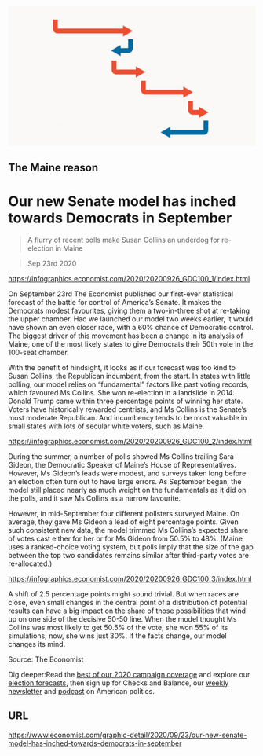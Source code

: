 ![](./images/20200926_GDP110.jpg)

## The Maine reason

# Our new Senate model has inched towards Democrats in September

> A flurry of recent polls make Susan Collins an underdog for re-election in Maine

> Sep 23rd 2020



https://infographics.economist.com/2020/20200926_GDC100_1/index.html



On September 23rd The Economist published our first-ever statistical forecast of the battle for control of America’s Senate. It makes the Democrats modest favourites, giving them a two-in-three shot at re-taking the upper chamber. Had we launched our model two weeks earlier, it would have shown an even closer race, with a 60% chance of Democratic control. The biggest driver of this movement has been a change in its analysis of Maine, one of the most likely states to give Democrats their 50th vote in the 100-seat chamber.

With the benefit of hindsight, it looks as if our forecast was too kind to Susan Collins, the Republican incumbent, from the start. In states with little polling, our model relies on “fundamental” factors like past voting records, which favoured Ms Collins. She won re-election in a landslide in 2014. Donald Trump came within three percentage points of winning her state. Voters have historically rewarded centrists, and Ms Collins is the Senate’s most moderate Republican. And incumbency tends to be most valuable in small states with lots of secular white voters, such as Maine.



https://infographics.economist.com/2020/20200926_GDC100_2/index.html

During the summer, a number of polls showed Ms Collins trailing Sara Gideon, the Democratic Speaker of Maine’s House of Representatives. However, Ms Gideon’s leads were modest, and surveys taken long before an election often turn out to have large errors. As September began, the model still placed nearly as much weight on the fundamentals as it did on the polls, and it saw Ms Collins as a narrow favourite.

However, in mid-September four different pollsters surveyed Maine. On average, they gave Ms Gideon a lead of eight percentage points. Given such consistent new data, the model trimmed Ms Collins’s expected share of votes cast either for her or for Ms Gideon from 50.5% to 48%. (Maine uses a ranked-choice voting system, but polls imply that the size of the gap between the top two candidates remains similar after third-party votes are re-allocated.)



https://infographics.economist.com/2020/20200926_GDC100_3/index.html

A shift of 2.5 percentage points might sound trivial. But when races are close, even small changes in the central point of a distribution of potential results can have a big impact on the share of those possibilities that wind up on one side of the decisive 50-50 line. When the model thought Ms Collins was most likely to get 50.5% of the vote, she won 55% of its simulations; now, she wins just 30%. If the facts change, our model changes its mind.



Source: The Economist

Dig deeper:Read the [best of our 2020 campaign coverage](https://www.economist.com//us-election-2020) and explore our [election forecasts](https://www.economist.com/https://projects.economist.com/us-2020-forecast/president), then sign up for Checks and Balance, our [weekly newsletter](https://www.economist.com//checksandbalance/) and [podcast](https://www.economist.com/https://play.acast.com/podcasts/2020/01/24/checks-and-balance-our-new-weekly-podcast-on-american-politics) on American politics.

## URL

https://www.economist.com/graphic-detail/2020/09/23/our-new-senate-model-has-inched-towards-democrats-in-september
